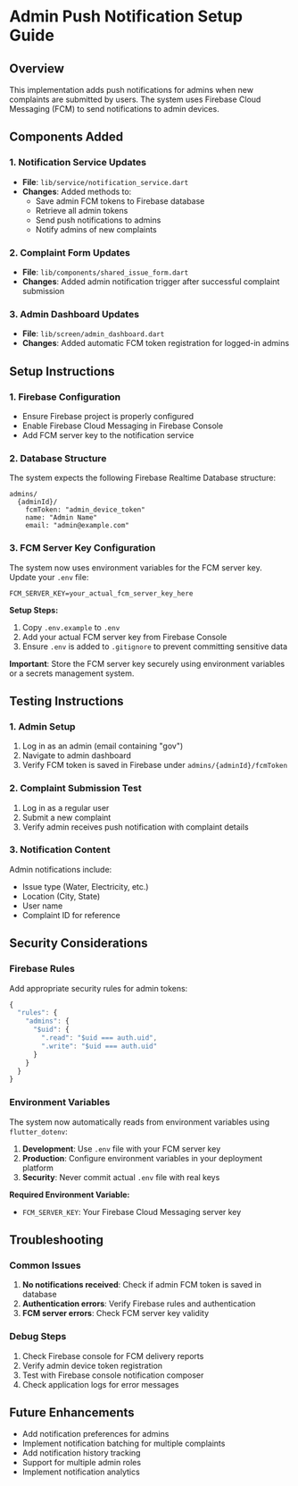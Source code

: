 # Admin Push Notification Setup Guide

## Overview
This implementation adds push notifications for admins when new complaints are submitted by users. The system uses Firebase Cloud Messaging (FCM) to send notifications to admin devices.

## Components Added

### 1. Notification Service Updates
- **File**: `lib/service/notification_service.dart`
- **Changes**: Added methods to:
  - Save admin FCM tokens to Firebase database
  - Retrieve all admin tokens
  - Send push notifications to admins
  - Notify admins of new complaints

### 2. Complaint Form Updates
- **File**: `lib/components/shared_issue_form.dart`
- **Changes**: Added admin notification trigger after successful complaint submission

### 3. Admin Dashboard Updates
- **File**: `lib/screen/admin_dashboard.dart`
- **Changes**: Added automatic FCM token registration for logged-in admins

## Setup Instructions

### 1. Firebase Configuration
- Ensure Firebase project is properly configured
- Enable Firebase Cloud Messaging in Firebase Console
- Add FCM server key to the notification service

### 2. Database Structure
The system expects the following Firebase Realtime Database structure:
```
admins/
  {adminId}/
    fcmToken: "admin_device_token"
    name: "Admin Name"
    email: "admin@example.com"
```

### 3. FCM Server Key Configuration
The system now uses environment variables for the FCM server key. Update your `.env` file:

```
FCM_SERVER_KEY=your_actual_fcm_server_key_here
```

**Setup Steps:**
1. Copy `.env.example` to `.env`
2. Add your actual FCM server key from Firebase Console
3. Ensure `.env` is added to `.gitignore` to prevent committing sensitive data

**Important**: Store the FCM server key securely using environment variables or a secrets management system.

## Testing Instructions

### 1. Admin Setup
1. Log in as an admin (email containing "gov")
2. Navigate to admin dashboard
3. Verify FCM token is saved in Firebase under `admins/{adminId}/fcmToken`

### 2. Complaint Submission Test
1. Log in as a regular user
2. Submit a new complaint
3. Verify admin receives push notification with complaint details

### 3. Notification Content
Admin notifications include:
- Issue type (Water, Electricity, etc.)
- Location (City, State)
- User name
- Complaint ID for reference

## Security Considerations

### Firebase Rules
Add appropriate security rules for admin tokens:
```javascript
{
  "rules": {
    "admins": {
      "$uid": {
        ".read": "$uid === auth.uid",
        ".write": "$uid === auth.uid"
      }
    }
  }
}
```

### Environment Variables
The system now automatically reads from environment variables using `flutter_dotenv`:
1. **Development**: Use `.env` file with your FCM server key
2. **Production**: Configure environment variables in your deployment platform
3. **Security**: Never commit actual `.env` file with real keys

**Required Environment Variable:**
- `FCM_SERVER_KEY`: Your Firebase Cloud Messaging server key

## Troubleshooting

### Common Issues
1. **No notifications received**: Check if admin FCM token is saved in database
2. **Authentication errors**: Verify Firebase rules and authentication
3. **FCM server errors**: Check FCM server key validity

### Debug Steps
1. Check Firebase console for FCM delivery reports
2. Verify admin device token registration
3. Test with Firebase console notification composer
4. Check application logs for error messages

## Future Enhancements
- Add notification preferences for admins
- Implement notification batching for multiple complaints
- Add notification history tracking
- Support for multiple admin roles
- Implement notification analytics
